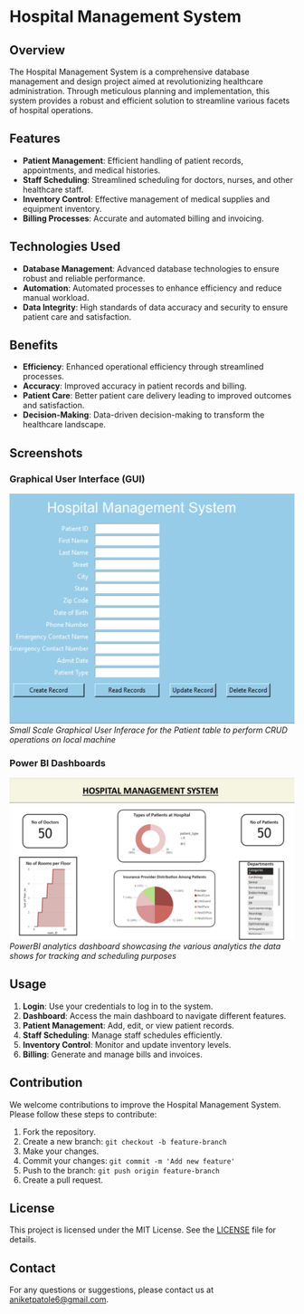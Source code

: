 # Hospital Management System

## Overview
The Hospital Management System is a comprehensive database management and design project aimed at revolutionizing healthcare administration. Through meticulous planning and implementation, this system provides a robust and efficient solution to streamline various facets of hospital operations.

## Features
- **Patient Management**: Efficient handling of patient records, appointments, and medical histories.
- **Staff Scheduling**: Streamlined scheduling for doctors, nurses, and other healthcare staff.
- **Inventory Control**: Effective management of medical supplies and equipment inventory.
- **Billing Processes**: Accurate and automated billing and invoicing.

## Technologies Used
- **Database Management**: Advanced database technologies to ensure robust and reliable performance.
- **Automation**: Automated processes to enhance efficiency and reduce manual workload.
- **Data Integrity**: High standards of data accuracy and security to ensure patient care and satisfaction.

## Benefits
- **Efficiency**: Enhanced operational efficiency through streamlined processes.
- **Accuracy**: Improved accuracy in patient records and billing.
- **Patient Care**: Better patient care delivery leading to improved outcomes and satisfaction.
- **Decision-Making**: Data-driven decision-making to transform the healthcare landscape.

## Screenshots

### Graphical User Interface (GUI)
![GUI Screenshot 1](gui_ss.png)
*Small Scale Graphical User Inferace for the Patient table to perform CRUD operations on local machine*

### Power BI Dashboards
![Power BI Dashboard 1](powerbi_dashboard.png)
*PowerBI analytics dashboard showcasing the various analytics the data shows for tracking and scheduling purposes*


## Usage
1. **Login**: Use your credentials to log in to the system.
2. **Dashboard**: Access the main dashboard to navigate different features.
3. **Patient Management**: Add, edit, or view patient records.
4. **Staff Scheduling**: Manage staff schedules efficiently.
5. **Inventory Control**: Monitor and update inventory levels.
6. **Billing**: Generate and manage bills and invoices.

## Contribution
We welcome contributions to improve the Hospital Management System. Please follow these steps to contribute:
1. Fork the repository.
2. Create a new branch: `git checkout -b feature-branch`
3. Make your changes.
4. Commit your changes: `git commit -m 'Add new feature'`
5. Push to the branch: `git push origin feature-branch`
6. Create a pull request.

## License
This project is licensed under the MIT License. See the [LICENSE](LICENSE) file for details.

## Contact
For any questions or suggestions, please contact us at [aniketpatole6@gmail.com](mailto:aniketpatole@gmail.com).
